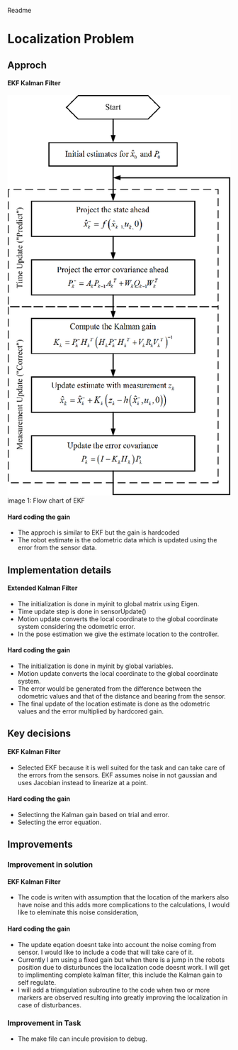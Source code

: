 Readme

# Localization Problem

## Approch
#### EKF Kalman Filter
![A-flowsheet-of-the-extended-Kalman-filter.png](../_resources/b757f5d4e5b041d4a22129ed90639351.png)
image 1: Flow chart of EKF
#### Hard coding the gain
- The approch is similar to EKF but the gain is hardcoded
- The robot estimate is the odometric data which is updated using the error from the sensor data.
## Implementation details
#### Extended Kalman Filter
- The initialization is done in myinit to global matrix using Eigen.
- Time update step is done in sensorUpdate()
- Motion update converts the local coordinate to the global coordinate system considering the odometric error.
- In the pose estimation we give the estimate location to the controller.
#### Hard coding the gain
- The initialization is done in myinit by global variables.
- Motion update converts the local coordinate to the global coordinate system.
- The error would be generated from the difference between the odometric values and that of the distance and bearing from the sensor.
- The final update of the location estimate is done as the odometric values and the error multiplied by hardcored gain.
## Key decisions
#### EKF Kalman Filter
- Selected EKF because it is well suited for the task and can take care of the errors from the sensors. EKF assumes noise in not gaussian and uses Jacobian instead to linearize at a point.
#### Hard coding the gain
- Selectinng the Kalman gain based on trial and error.
- Selecting the error equation.

## Improvements
### Improvement in solution
#### EKF Kalman Filter
- The code is writen with assumption that the location of the markers also have noise and this adds more complications to the calculations, I would like to eleminate this noise consideration,
#### Hard coding the gain
- The update eqation doesnt take into account the noise coming from sensor. I would like to include a code that will take care of it.
- Currently I am using a fixed gain but when there is a jump in the robots position due to disturbunces the localization code doesnt work. I will get to implimenting complete kalman filter, this include the Kalman gain to self regulate.
- I will add a triangulation subroutine to the code when two or more markers are observed resulting into greatly improving the localization in case of disturbances.
### Improvement in Task
- The make file can incule provision to debug.